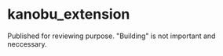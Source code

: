 kanobu_extension
================

Published for reviewing purpose.
"Building" is not important and neccessary.
